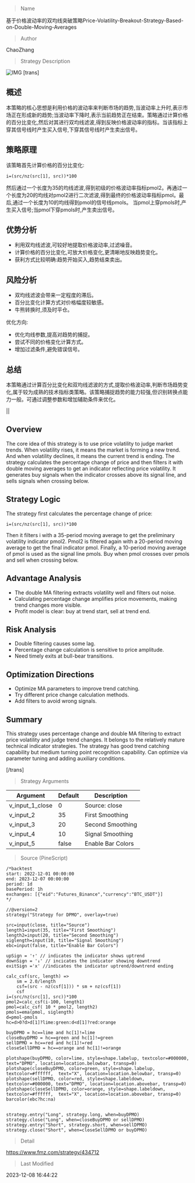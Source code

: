 
> Name

基于价格波动率的双均线突破策略Price-Volatility-Breakout-Strategy-Based-on-Double-Moving-Averages

> Author

ChaoZhang

> Strategy Description

![IMG](https://www.fmz.com/upload/asset/9e67e055c2a9d7350f.png)
[trans]


## 概述

本策略的核心思想是利用价格的波动率来判断市场的趋势,当波动率上升时,表示市场正在形成新的趋势;当波动率下降时,表示当前趋势正在结束。策略通过计算价格的百分比变化,然后对其进行双均线滤波,得到反映价格波动率的指标。当该指标上穿其信号线时产生买入信号,下穿其信号线时产生卖出信号。

## 策略原理  

该策略首先计算价格的百分比变化:

```
i=(src/nz(src[1], src))*100
```

然后通过一个长度为35的均线滤波,得到初级的价格波动率指标pmol2。再通过一个长度为20的均线对pmol2进行二次滤波,得到最终的价格波动率指标pmol。最后,通过一个长度为10的均线得到pmol的信号线pmols。 当pmol上穿pmols时,产生买入信号;当pmol下穿pmols时,产生卖出信号。

## 优势分析

- 利用双均线滤波,可较好地提取价格波动率,过滤噪音。
- 计算价格的百分比变化,可放大价格变化,更清晰地反映趋势变化。  
- 获利方式比较明确:趋势开始买入,趋势结束卖出。

## 风险分析

- 双均线滤波会带来一定程度的滞后。
- 百分比变化计算方式对价格幅度较敏感。
- 牛熊转换时,须及时平仓。

优化方向:

- 优化均线参数,提高对趋势的捕捉。
- 尝试不同的价格变化计算方式。
- 增加过滤条件,避免错误信号。

## 总结  

本策略通过计算百分比变化和双均线滤波的方式,提取价格波动率,判断市场趋势变化,属于较为成熟的技术指标类策略。该策略捕捉趋势的能力较强,但识别转换点能力一般。可通过调整参数和增加辅助条件来优化。

||


## Overview

The core idea of this strategy is to use price volatility to judge market trends. When volatility rises, it means the market is forming a new trend. And when volatility declines, it means the current trend is ending. The strategy calculates the percentage change of price and then filters it with double moving averages to get an indicator reflecting price volatility. It generates buy signals when the indicator crosses above its signal line, and sells signals when crossing below.

## Strategy Logic

The strategy first calculates the percentage change of price:

```
i=(src/nz(src[1], src))*100
```

Then it filters i with a 35-period moving average to get the preliminary volatility indicator pmol2. Pmol2 is filtered again with a 20-period moving average to get the final indicator pmol. Finally, a 10-period moving average of pmol is used as the signal line pmols. Buy when pmol crosses over pmols and sell when crossing below.

## Advantage Analysis  

- The double MA filtering extracts volatility well and filters out noise.
- Calculating percentage change amplifies price movements, making trend changes more visible.
- Profit model is clear: buy at trend start, sell at trend end.

## Risk Analysis

- Double filtering causes some lag. 
- Percentage change calculation is sensitive to price amplitude.
- Need timely exits at bull-bear transitions.

## Optimization Directions

- Optimize MA parameters to improve trend catching.
- Try different price change calculation methods. 
- Add filters to avoid wrong signals.

## Summary   

This strategy uses percentage change and double MA filtering to extract price volatility and judge trend changes. It belongs to the relatively mature technical indicator strategies. The strategy has good trend catching capability but medium turning point recognition capability. Can optimize via parameter tuning and adding auxiliary conditions.

[/trans]

> Strategy Arguments



|Argument|Default|Description|
|----|----|----|
|v_input_1_close|0|Source: close|high|low|open|hl2|hlc3|hlcc4|ohlc4|
|v_input_2|35|First Smoothing|
|v_input_3|20|Second Smoothing|
|v_input_4|10|Signal Smoothing|
|v_input_5|false|Enable Bar Colors|


> Source (PineScript)

``` pinescript
/*backtest
start: 2022-12-01 00:00:00
end: 2023-12-07 00:00:00
period: 1d
basePeriod: 1h
exchanges: [{"eid":"Futures_Binance","currency":"BTC_USDT"}]
*/

//@version=2
strategy("Strategy for DPMO", overlay=true)

src=input(close, title="Source")
length1=input(35, title="First Smoothing")
length2=input(20, title="Second Smoothing")
siglength=input(10, title="Signal Smoothing")
ebc=input(false, title="Enable Bar Colors")

upSign = '↑' // indicates the indicator shows uptrend
downSign = '↓' // incicates the indicator showing downtrend
exitSign ='x' //indicates the indicator uptrend/downtrend ending

calc_csf(src, length) => 
	sm = 2.0/length
	csf=(src - nz(csf[1])) * sm + nz(csf[1])
	csf
i=(src/nz(src[1], src))*100
pmol2=calc_csf(i-100, length1)
pmol=calc_csf( 10 * pmol2, length2)
pmols=ema(pmol, siglength)
d=pmol-pmols
hc=d>0?d>d[1]?lime:green:d<d[1]?red:orange

buyDPMO = hc==lime and hc[1]!=lime
closeBuyDPMO = hc==green and hc[1]!=green
sellDPMO = hc==red and hc[1]!=red
closeSellDPMO = hc==orange and hc[1]!=orange

plotshape(buyDPMO, color=lime, style=shape.labelup, textcolor=#000000, text="DPMO", location=location.belowbar, transp=0)
plotshape(closeBuyDPMO, color=green, style=shape.labelup, textcolor=#ffffff,  text="X", location=location.belowbar, transp=0)
plotshape(sellDPMO, color=red, style=shape.labeldown, textcolor=#000000, text="DPMO", location=location.abovebar, transp=0)
plotshape(closeSellDPMO, color=orange, style=shape.labeldown, textcolor=#ffffff,  text="X", location=location.abovebar, transp=0)
barcolor(ebc?hc:na)


strategy.entry("Long", strategy.long, when=buyDPMO)
strategy.close("Long", when=closeBuyDPMO or sellDPMO)   
strategy.entry("Short", strategy.short, when=sellDPMO)
strategy.close("Short", when=closeSellDPMO or buyDPMO)  

```

> Detail

https://www.fmz.com/strategy/434712

> Last Modified

2023-12-08 16:44:22
